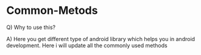 # Common-Metods

Q) Why to use this?

A) Here you get different type of android library which helps you in android development. Here i will update all the commonly used methods
